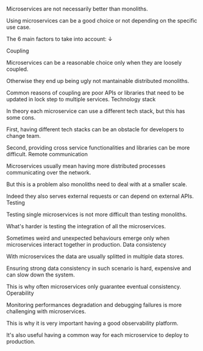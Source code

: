 Microservices are not necessarily better than monoliths.

Using microservices can be a good choice or not depending on the specific use case.

The 6 main factors to take into account: ↓

Coupling

Microservices can be a reasonable choice only when they are loosely coupled.

Otherwise they end up being ugly not mantainable distributed monoliths.

Common reasons of coupling are poor APIs or libraries that need to be updated in lock step to multiple services. Technology stack

In theory each microservice can use a different tech stack, but this has some cons.

First, having different tech stacks can be an obstacle for developers to change team.

Second, providing cross service functionalities and libraries can be more difficult. Remote communication

Microservices usually mean having more distributed processes communicating over the network.

But this is a problem also monoliths need to deal with at a smaller scale.

Indeed they also serves external requests or can depend on external APIs. Testing

Testing single microservices is not more difficult than testing monoliths.

What's harder is testing the integration of all the microservices.

Sometimes weird and unexpected behaviours emerge only when microservices interact together in production. Data consistency

With microservices the data are usually splitted in multiple data stores.

Ensuring strong data consistency in such scenario is hard, expensive and can slow down the system.

This is why often microservices only guarantee eventual consistency. Operability

Monitoring performances degradation and debugging failures is more challenging with microservices.

This is why it is very important having a good observability platform.

It's also useful having a common way for each microservice to deploy to production.
